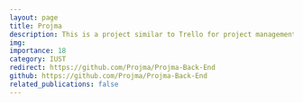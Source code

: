 ```yaml
---
layout: page
title: Projma
description: This is a project similar to Trello for project management
img: 
importance: 18
category: IUST
redirect: https://github.com/Projma/Projma-Back-End
github: https://github.com/Projma/Projma-Back-End
related_publications: false
---
```

